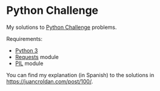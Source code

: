 # Python Challenge

My solutions to [Python Challenge](http://www.pythonchallenge.com) problems.

Requirements:

* [Python 3](https://www.python.org/downloads/)
* [Requests](http://docs.python-requests.org/en/master/) module
* [PIL](http://www.pythonware.com/products/pil/) module

You can find my explanation (in Spanish) to the solutions in https://juancroldan.com/post/100/.